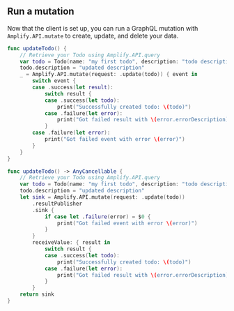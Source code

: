 ## Run a mutation

Now that the client is set up, you can run a GraphQL mutation with `Amplify.API.mutate` to create, update, and delete your data.

<amplify-block-switcher>

<amplify-block name="Listener (iOS 11+)">

```swift
func updateTodo() {
    // Retrieve your Todo using Amplify.API.query
    var todo = Todo(name: "my first todo", description: "todo description")
    todo.description = "updated description"
    _ = Amplify.API.mutate(request: .update(todo)) { event in
        switch event {
        case .success(let result):
            switch result {
            case .success(let todo):
                print("Successfully created todo: \(todo)")
            case .failure(let error):
                print("Got failed result with \(error.errorDescription)")
            }
        case .failure(let error):
            print("Got failed event with error \(error)")
        }
    }
}
```
</amplify-block>

<amplify-block name="Combine (iOS 13+)">

```swift
func updateTodo() -> AnyCancellable {
    // Retrieve your Todo using Amplify.API.query
    var todo = Todo(name: "my first todo", description: "todo description")
    todo.description = "updated description"
    let sink = Amplify.API.mutate(request: .update(todo))
        .resultPublisher
        .sink {
            if case let .failure(error) = $0 {
                print("Got failed event with error \(error)")
            }
        }
        receiveValue: { result in
            switch result {
            case .success(let todo):
                print("Successfully created todo: \(todo)")
            case .failure(let error):
                print("Got failed result with \(error.errorDescription)")
            }
        }
    return sink
}
```

</amplify-block>

</amplify-block-switcher>